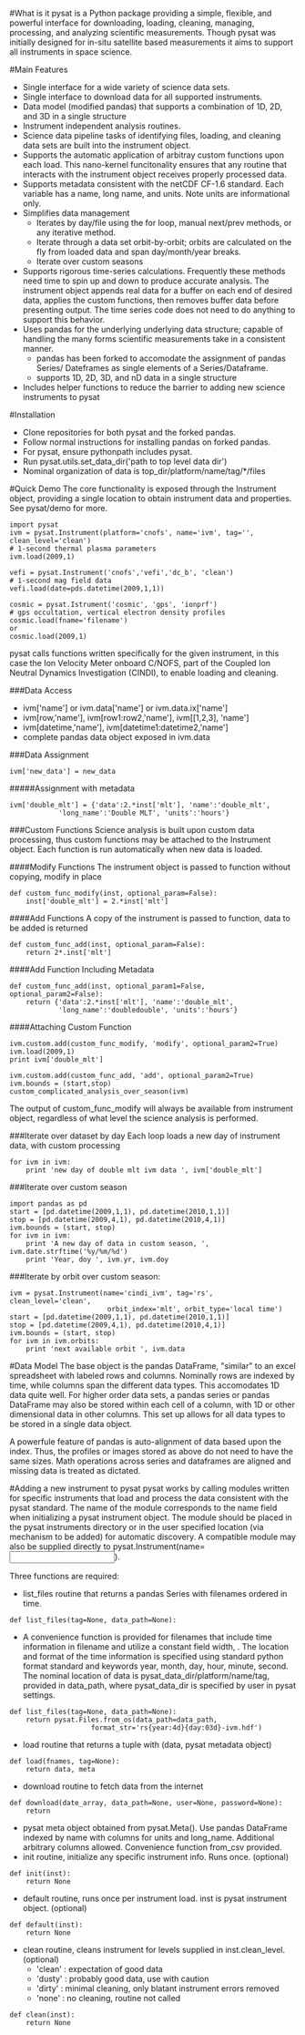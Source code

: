 #What is it
pysat is a Python package providing a simple, flexible, and powerful interface
for downloading, loading, cleaning, managing, processing, and analyzing scientific 
measurements. Though pysat was initially designed for in-situ
satellite based measurements it aims to support all instruments in space science.

#Main Features
* Single interface for a wide variety of science data sets.
* Single interface to download data for all supported instruments.
* Data model (modified pandas) that supports a combination of 1D, 2D, and 3D in a single structure
* Instrument independent analysis routines.
* Science data pipeline tasks of identifying files, loading, and cleaning
data sets are built into the instrument object. 
* Supports the automatic application of arbitray custom functions 
 upon each load. This nano-kernel funcitonality ensures that any routine that
 interacts with the instrument object receives properly processed data.
* Supports metadata consistent with the netCDF CF-1.6 standard. Each variable 
has a name, long name, and units. Note units are informational only.
* Simplifies data management
  * Iterates by day/file using the for loop, manual next/prev methods, or any iterative
  method.
  * Iterate through a data set orbit-by-orbit; orbits are calculated on the fly
from loaded data and span day/month/year breaks.
  * Iterate over custom seasons
* Supports rigorous time-series calculations. Frequently these methods need
time to spin up and down to produce accurate analysis. The instrument object
appends real data for a buffer on each end of desired data, applies the custom 
functions, then removes buffer data before presenting output. The time
series code does not need to do anything to support this behavior. 
* Uses pandas for the underlying underlying data structure;
capable of handling the many forms scientific measurements take in a consistent
manner.
  * pandas has been forked to accomodate the assignment of pandas Series/
  Dateframes as single elements of a Series/Dataframe.
  * supports 1D, 2D, 3D, and nD data in a single structure
* Includes helper functions to reduce the barrier to adding new science instruments to pysat


#Installation
* Clone repositories for both pysat and the forked pandas.
* Follow normal instructions for installing pandas on forked pandas.
* For pysat, ensure pythonpath includes pysat.
* Run pysat.utils.set_data_dir('path to top level data dir')
* Nominal organization of data is top_dir/platform/name/tag/*/files

#Quick Demo
The core functionality is exposed through the Instrument object, providing a single
location to obtain instrument data and properties. See pysat/demo for more.
```
import pysat
ivm = pysat.Instrument(platform='cnofs', name='ivm', tag='', clean_level='clean')
# 1-second thermal plasma parameters
ivm.load(2009,1)

vefi = pysat.Instrument('cnofs','vefi','dc_b', 'clean')
# 1-second mag field data
vefi.load(date=pds.datetime(2009,1,1))

cosmic = pysat.Istrument('cosmic', 'gps', 'ionprf')
# gps occultation, vertical electron density profiles
cosmic.load(fname='filename')
or
cosmic.load(2009,1)
```
pysat calls functions written specifically for the given instrument, in this
case the Ion Velocity Meter onboard C/NOFS, part of the Coupled Ion
Neutral Dynamics Investigation (CINDI), to enable loading and cleaning.

###Data Access
* ivm['name'] or ivm.data['name'] or ivm.data.ix['name']
* ivm[row,'name'], ivm[row1:row2,'name'], ivm[[1,2,3], 'name']
* ivm[datetime,'name'], ivm[datetime1:datetime2,'name']
* complete pandas data object exposed in ivm.data

###Data Assignment
```
ivm['new_data'] = new_data
```
#####Assignment with metadata
```
ivm['double_mlt'] = {'data':2.*inst['mlt'], 'name':'double_mlt', 
            'long_name':'Double MLT', 'units':'hours'}
```
###Custom Functions
Science analysis is built upon custom data processing, thus custom functions 
may be attached to the Instrument object. Each function is 
run automatically when new data is loaded.

####Modify Functions
The instrument object is passed to function without copying, modify in place
```
def custom_func_modify(inst, optional_param=False):
    inst['double_mlt'] = 2.*inst['mlt']
```    
####Add Functions
A copy of the instrument is passed to function, data to be added is returned
```
def custom_func_add(inst, optional_param=False):
    return 2*.inst['mlt']
```
####Add Function Including Metadata
```
def custom_func_add(inst, optional_param1=False, optional_param2=False):
    return {'data':2.*inst['mlt'], 'name':'double_mlt', 
            'long_name':'doubledouble', 'units':'hours'}
```
####Attaching Custom Function
```
ivm.custom.add(custom_func_modify, 'modify', optional_param2=True)
ivm.load(2009,1)
print ivm['double_mlt']
```
```
ivm.custom.add(custom_func_add, 'add', optional_param2=True)
ivm.bounds = (start,stop)
custom_complicated_analysis_over_season(ivm)
```
The output of custom_func_modify will always be available from instrument object, regardless
of what level the science analysis is performed.

###Iterate over dataset by day
Each loop loads a new day of instrument data, with custom processing
```
for ivm in ivm:
    print 'new day of double mlt ivm data ', ivm['double_mlt']
```   
###Iterate over custom season
```
import pandas as pd
start = [pd.datetime(2009,1,1), pd.datetime(2010,1,1)]
stop = [pd.datetime(2009,4,1), pd.datetime(2010,4,1)]
ivm.bounds = (start, stop)
for ivm in ivm:
    print 'A new day of data in custom season, ', ivm.date.strftime('%y/%m/%d')
    print 'Year, doy ', ivm.yr, ivm.doy
```
###Iterate by orbit over custom season:
```
ivm = pysat.Instrument(name='cindi_ivm', tag='rs', clean_level='clean',
                        orbit_index='mlt', orbit_type='local time')
start = [pd.datetime(2009,1,1), pd.datetime(2010,1,1)]
stop = [pd.datetime(2009,4,1), pd.datetime(2010,4,1)]
ivm.bounds = (start, stop)
for ivm in ivm.orbits:
    print 'next available orbit ', ivm.data
```
#Data Model
The base object is the pandas DataFrame, "similar" to an excel spreadsheet
with labeled rows and columns. Nominally rows are indexed by time, while
columns span the different data types. This accomodates 1D data quite well.
For higher order data sets, a pandas series or pandas DataFrame may also be stored
within each cell of a column, with 1D or other dimensional data in other columns.
This set up allows for all data types to be stored in a single data object.

A powerfule feature of pandas is auto-alignment of data based upon the index.
Thus, the profiles or images stored as above do not need to have the same sizes.
Math operations across series and dataframes are aligned and missing data is treated as dictated.

#Adding a new instrument to pysat
pysat works by calling modules written for specific instruments
that load and process the data consistent with the pysat standard. The name
of the module corresponds to the name field when initializing a pysat
instrument object. The module should be placed in the pysat instruments
directory or in the user specified location (via mechanism to be added) 
for automatic discovery. A compatible module may also be supplied directly
to pysat.Instrument(name=<input module object>).

Three functions are required:
* list_files routine that returns a pandas Series
with filenames ordered in time. 
```
def list_files(tag=None, data_path=None):
```
* A convenience function is provided for filenames that include time information in filename
and utilize a constant field width, . The 
location and format of the time information is specified using standard
python format standard and keywords year, month, day, hour, minute, second. The
nominal location of data is pysat_data_dir/platform/name/tag, provided in data_path, where pysat_data_dir
is specified by user in pysat settings.
```
def list_files(tag=None, data_path=None):
    return pysat.Files.from_os(data_path=data_path, 
                    format_str='rs{year:4d}{day:03d}-ivm.hdf')
```                                

* load routine that returns a tuple with (data, pysat metadata object)
```
def load(fnames, tag=None):
    return data, meta
```
* download routine to fetch data from the internet
```
def download(date_array, data_path=None, user=None, password=None):
    return
```
* pysat meta object obtained from pysat.Meta(). Use pandas DataFrame indexed
by name with columns for units and long_name. Additional arbitrary columns allowed.
Convenience function from_csv provided.
* init routine, initialize any specific instrument info. Runs once. (optional)
```
def init(inst):
    return None
```
* default routine, runs once per instrument load. inst is pysat instrument object. (optional)
```
def default(inst):
    return None
```
* clean routine, cleans instrument for levels supplied in inst.clean_level. (optional)
  * 'clean' : expectation of good data
  * 'dusty' : probably good data, use with caution
  * 'dirty' : minimal cleaning, only blatant instrument errors removed
  * 'none'  : no cleaning, routine not called
```
def clean(inst):
    return None
```


